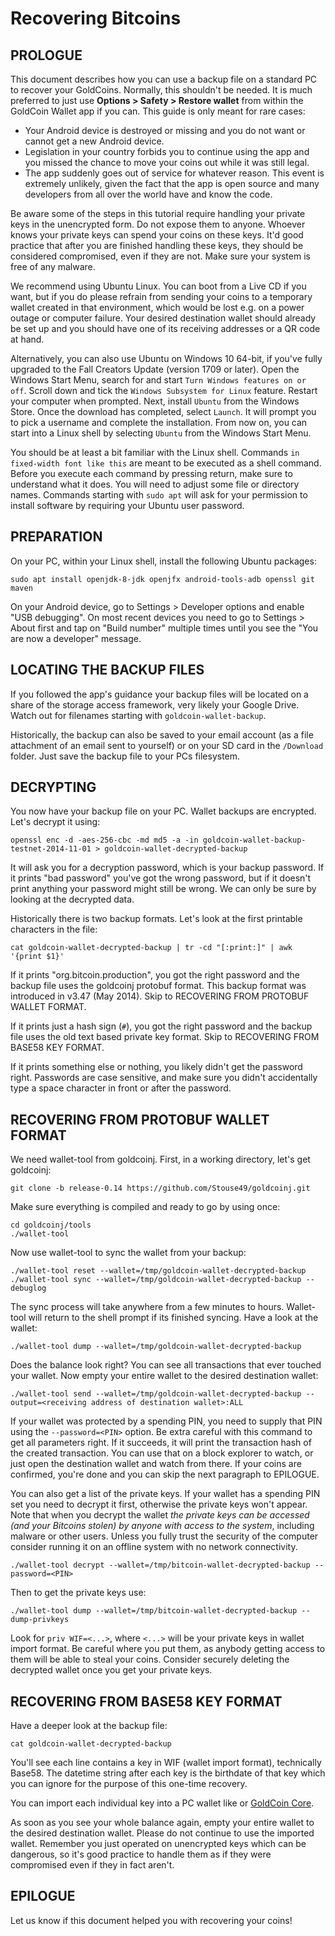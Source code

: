 Recovering Bitcoins
===================

## PROLOGUE


This document describes how you can use a backup file on a standard PC to recover your GoldCoins.
Normally, this shouldn't be needed. It is much preferred to just use **Options > Safety > Restore wallet**
from within the GoldCoin Wallet app if you can. This guide is only meant for rare cases:

- Your Android device is destroyed or missing and you do not want or cannot get a new Android
  device.
- Legislation in your country forbids you to continue using the app and you missed the chance to
  move your coins out while it was still legal.
- The app suddenly goes out of service for whatever reason. This event is extremely unlikely,
  given the fact that the app is open source and many developers from all over the world have and
  know the code.

Be aware some of the steps in this tutorial require handling your private keys in the unencrypted
form. Do not expose them to anyone. Whoever knows your private keys can spend your coins on these
keys. It'd good practice that after you are finished handling these keys, they should be
considered compromised, even if they are not. Make sure your system is free of any malware.

We recommend using Ubuntu Linux. You can boot from a Live CD if you want, but if you do please
refrain from sending your coins to a temporary wallet created in that environment, which would be
lost e.g. on a power outage or computer failure. Your desired destination wallet should already be
set up and you should have one of its receiving addresses or a QR code at hand.

Alternatively, you can also use Ubuntu on Windows 10 64-bit, if you've fully upgraded to the Fall Creators Update (version 1709 or later). Open the Windows Start Menu, search for and start `Turn Windows features on or off`. Scroll down and tick the `Windows Subsystem for Linux` feature. Restart your computer when prompted. Next, install `Ubuntu` from the Windows Store. Once the download has completed, select `Launch`. It will prompt you to pick a username and complete the installation. From now on, you can start into a Linux shell by selecting `Ubuntu` from the Windows Start Menu.

You should be at least a bit familiar with the Linux shell. Commands `in fixed-width font like this`
are meant to be executed as a shell command. Before you execute each command by pressing return,
make sure to understand what it does. You will need to adjust some file or directory names.
Commands starting with `sudo apt` will ask for your permission to install software by
requiring your Ubuntu user password.


## PREPARATION

On your PC, within your Linux shell, install the following Ubuntu packages:

    sudo apt install openjdk-8-jdk openjfx android-tools-adb openssl git maven

On your Android device, go to Settings > Developer options and enable "USB debugging". On most
recent devices you need to go to Settings > About first and tap on "Build number" multiple times
until you see the "You are now a developer" message.


## LOCATING THE BACKUP FILES

If you followed the app's guidance your backup files will be located on a share of the storage access framework, very likely your Google Drive. Watch out for filenames starting with `goldcoin-wallet-backup`.

Historically, the backup can also be saved to your email account (as a file attachment of an email sent to yourself) or on your SD card in the `/Download` folder. Just save the backup file to your PCs filesystem.


## DECRYPTING

You now have your backup file on your PC. Wallet backups are encrypted. Let's decrypt it using:

    openssl enc -d -aes-256-cbc -md md5 -a -in goldcoin-wallet-backup-testnet-2014-11-01 > goldcoin-wallet-decrypted-backup

It will ask you for a decryption password, which is your backup password. If it prints
"bad password" you've got the wrong password, but if it doesn't print anything your password might
still be wrong. We can only be sure by looking at the decrypted data.

Historically there is two backup formats. Let's look at the first printable characters in the file:

	cat goldcoin-wallet-decrypted-backup | tr -cd "[:print:]" | awk '{print $1}'

If it prints "org.bitcoin.production", you got the right password and the backup file uses the
goldcoinj protobuf format. This backup format was introduced in v3.47 (May 2014). Skip to
RECOVERING FROM PROTOBUF WALLET FORMAT.

If it prints just a hash sign (`#`), you got the right password and the backup file uses the old
text based private key format. Skip to RECOVERING FROM BASE58 KEY FORMAT.

If it prints something else or nothing, you likely didn't get the password right. Passwords are
case sensitive, and make sure you didn't accidentally type a space character in front or after the
password.


## RECOVERING FROM PROTOBUF WALLET FORMAT

We need wallet-tool from goldcoinj. First, in a working directory, let's get goldcoinj:

	git clone -b release-0.14 https://github.com/Stouse49/goldcoinj.git

Make sure everything is compiled and ready to go by using once:

	cd goldcoinj/tools
	./wallet-tool

Now use wallet-tool to sync the wallet from your backup:

	./wallet-tool reset --wallet=/tmp/goldcoin-wallet-decrypted-backup
	./wallet-tool sync --wallet=/tmp/goldcoin-wallet-decrypted-backup --debuglog

The sync process will take anywhere from a few minutes to hours. Wallet-tool will return to the
shell prompt if its finished syncing. Have a look at the wallet:

	./wallet-tool dump --wallet=/tmp/goldcoin-wallet-decrypted-backup

Does the balance look right? You can see all transactions that ever touched your wallet. Now empty
your entire wallet to the desired destination wallet:

	./wallet-tool send --wallet=/tmp/goldcoin-wallet-decrypted-backup --output=<receiving address of destination wallet>:ALL

If your wallet was protected by a spending PIN, you need to supply that PIN using the
`--password=<PIN>` option. Be extra careful with this command to get all parameters right. If it
succeeds, it will print the transaction hash of the created transaction. You can use that on
a block explorer to watch, or just open the destination wallet and watch from there. If your coins
are confirmed, you're done and you can skip the next paragraph to EPILOGUE.

You can also get a list of the private keys. If your wallet has a spending PIN set you need to decrypt it first, otherwise the private keys won't appear. Note that when you decrypt the wallet *the private keys can be accessed (and your Bitcoins stolen) by anyone with access to the system*, including malware or other users. Unless you fully trust the security of the computer consider running it on an offline system with no network connectivity.

    ./wallet-tool decrypt --wallet=/tmp/bitcoin-wallet-decrypted-backup --password=<PIN>

Then to get the private keys use:

    ./wallet-tool dump --wallet=/tmp/bitcoin-wallet-decrypted-backup --dump-privkeys

Look for `priv WIF=<...>`, where `<...>` will be your private keys in wallet import format. Be careful where you put them, as anybody getting access to them will be able to steal your coins. Consider securely deleting the decrypted wallet once you get your private keys.

## RECOVERING FROM BASE58 KEY FORMAT

Have a deeper look at the backup file:

	cat goldcoin-wallet-decrypted-backup

You'll see each line contains a key in WIF (wallet import format), technically Base58. The
datetime string after each key is the birthdate of that key which you can ignore for the purpose
of this one-time recovery.

You can import each individual key into a PC wallet like
or [GoldCoin Core](https://bitcoincore.org/).

As soon as you see your whole balance again, empty your entire wallet to the desired destination
wallet. Please do not continue to use the imported wallet. Remember you just operated on
unencrypted keys which can be dangerous, so it's good practice to handle them as if they were
compromised even if they in fact aren't.


## EPILOGUE

Let us know if this document helped you with recovering your coins!
